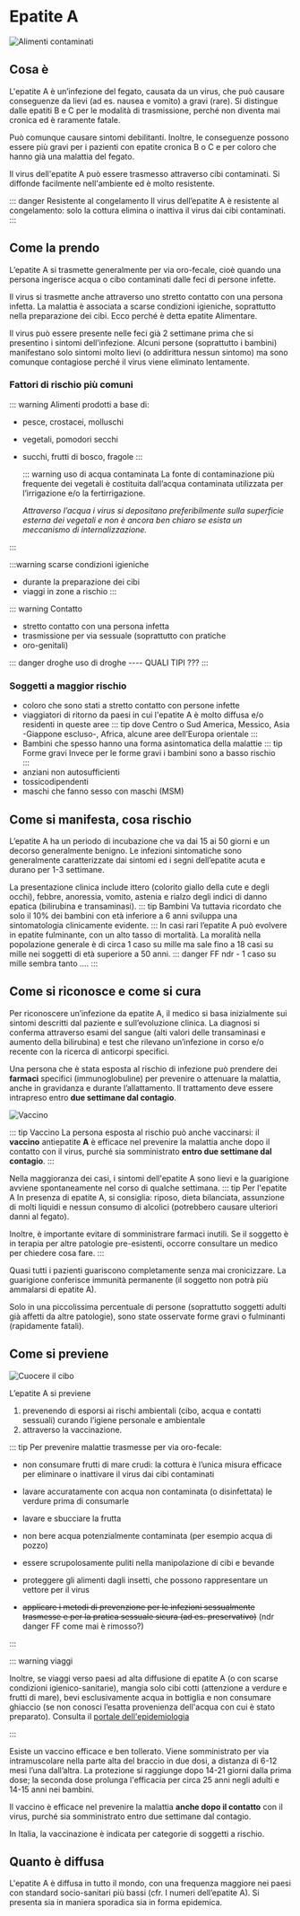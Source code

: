 # Epatite A

![Alimenti contaminati](/images/drinking.jpg)

## Cosa è <Badge text="Risposta in 100 parole" type="tip"/>

L'epatite A è un’infezione del fegato, causata da un virus, che può causare conseguenze da lievi (ad es. nausea e vomito) a gravi (rare). Si distingue dalle epatiti B e C per le modalità di trasmissione, perché non diventa mai cronica ed è raramente fatale.

Può comunque causare sintomi debilitanti. Inoltre, le conseguenze possono essere più gravi per i pazienti con epatite cronica B o C e per coloro che hanno già una malattia del fegato.

Il virus dell'epatite A può essere trasmesso attraverso cibi contaminati. Si diffonde facilmente nell'ambiente ed è molto resistente.

::: danger Resistente al congelamento <Badge text=" Cuocere il cibo" type="tip"/>
Il virus dell’epatite A è resistente al congelamento: solo la cottura elimina o inattiva il virus dai cibi contaminati.
:::

## Come la prendo

L’epatite A si trasmette generalmente per via oro-fecale, cioè quando una persona ingerisce acqua o cibo contaminati dalle feci di persone infette.

Il virus si trasmette anche attraverso uno stretto contatto con una persona infetta. La malattia è associata a scarse condizioni igieniche, soprattutto nella preparazione dei cibi. Ecco perché è detta epatite Alimentare.

Il virus può essere presente nelle feci già 2 settimane prima che si presentino i sintomi dell’infezione. Alcuni persone (soprattutto i bambini) manifestano solo sintomi molto lievi (o addirittura nessun sintomo) ma sono comunque contagiose perché il virus viene eliminato lentamente.

### Fattori di rischio più comuni

::: warning Alimenti <Badge text=" più a rischio" type="error" />
prodotti a base di:

- pesce, crostacei, molluschi
- vegetali, pomodori secchi
- succhi, frutti di bosco, fragole
  :::

  ::: warning uso di acqua contaminata
  La fonte di contaminazione più frequente dei vegetali è costituita dall’acqua contaminata utilizzata per l’irrigazione e/o la fertirrigazione.

  _Attraverso l’acqua i virus si depositano preferibilmente sulla superficie esterna dei vegetali e non è ancora ben chiaro se esista un meccanismo di internalizzazione._

:::

:::warning scarse condizioni igieniche

- durante la preparazione dei cibi
- viaggi in zone a rischio
  :::

::: warning Contatto

- stretto contatto con una persona infetta
- trasmissione per via sessuale (soprattutto con pratiche
- oro-genitali)

::: danger droghe <Badge text=" QUALI TIPI ???" type="warn" />
uso di droghe ---- QUALI TIPI ???
:::

### Soggetti a maggior rischio

- coloro che sono stati a stretto contatto con persone infette
- viaggiatori di ritorno da paesi in cui
  l'epatite A è molto diffusa e/o residenti in queste aree
  ::: tip dove
  Centro o Sud America, Messico, Asia -Giappone escluso-, Africa, alcune aree dell’Europa orientale
  :::
- Bambini che spesso hanno una forma asintomatica della malattie
  ::: tip Forme gravi <Badge text=" basso rischio" type="warn" />
  Invece per le forme gravi i bambini sono a basso rischio  
   :::
- anziani non autosufficienti
- tossicodipendenti
- maschi che fanno sesso con maschi (MSM)

## Come si manifesta, cosa rischio

L’epatite A ha un periodo di incubazione che va dai 15 ai 50 giorni e un decorso generalmente benigno. Le infezioni sintomatiche sono generalmente caratterizzate dai sintomi ed i segni dell’epatite acuta e durano per 1-3 settimane.

La presentazione clinica include ittero (colorito giallo della cute e degli occhi), febbre, anoressia, vomito, astenia e rialzo degli indici di danno epatica (bilirubina e transaminasi).
::: tip Bambini <Badge text="Nessun sintomo" type="warn" />
Va tuttavia ricordato che solo il 10% dei bambini con età inferiore a 6 anni sviluppa una sintomatologia clinicamente evidente.
:::
In casi rari l’epatite A può evolvere in epatite fulminante, con un alto tasso di mortalità. La moralità nella popolazione generale è di circa 1 caso su mille ma sale fino a 18 casi su mille nei soggetti di età superiore a 50 anni.
::: danger FF
ndr - 1 caso su mille sembra tanto ....
:::

## Come si riconosce e come si cura

Per riconoscere un’infezione da epatite A, il medico si basa inizialmente sui sintomi descritti dal paziente e sull’evoluzione clinica. La diagnosi si conferma attraverso esami del sangue (alti valori delle transaminasi e aumento della bilirubina) e test che rilevano un’infezione in corso e/o recente con la ricerca di anticorpi specifici.

Una persona che è stata esposta al rischio di infezione può prendere dei **farmaci** specifici (immunoglobuline) per prevenire o attenuare la malattia, anche in gravidanza e durante l’allattamento. Il trattamento deve essere intrapreso entro **due settimane dal contagio**.

![Vaccino](/images/vaccino-1.jpg)

::: tip Vaccino <Badge text="entro 2 settimane" type="warn" />
La persona esposta al rischio può anche vaccinarsi: il **vaccino** antiepatite **A** è efficace nel prevenire la malattia anche dopo il contatto con il virus, purché sia somministrato **entro due settimane dal contagio**.
:::

Nella maggioranza dei casi, i sintomi dell'epatite A sono lievi e la guarigione avviene spontaneamente nel corso di qualche settimana.
::: tip Per l'epatite A <Badge text="evitare farmaci inutili" type="warn" />
In presenza di epatite A, si consiglia: riposo, dieta bilanciata, assunzione di molti liquidi e nessun consumo di alcolici (potrebbero causare ulteriori danni al fegato).

Inoltre, è importante evitare di somministrare farmaci inutili. Se il soggetto è in terapia per altre patologie pre-esistenti, occorre consultare un medico per chiedere cosa fare.
:::

Quasi tutti i pazienti guariscono completamente senza mai cronicizzare. La guarigione conferisce immunità permanente (il soggetto non potrà più ammalarsi di epatite A).

Solo in una piccolissima percentuale di persone (soprattutto soggetti adulti già affetti da altre patologie), sono state osservate forme gravi o fulminanti (rapidamente fatali).

## Come si previene

![Cuocere il cibo](/images/cooking.jpg)

L’epatite A si previene

1. prevenendo di esporsi ai rischi ambientali (cibo, acqua e contatti sessuali) curando l’igiene personale e ambientale
2. attraverso la vaccinazione.

::: tip Per prevenire malattie trasmesse per via oro-fecale:

- non consumare frutti di mare crudi: la cottura è l’unica misura efficace per eliminare o inattivare il virus dai cibi contaminati
- lavare accuratamente con acqua non contaminata (o disinfettata) le verdure prima di consumarle
- lavare e sbucciare la frutta
- non bere acqua potenzialmente contaminata (per esempio acqua di pozzo)
- essere scrupolosamente puliti nella manipolazione di cibi e bevande
- proteggere gli alimenti dagli insetti, che possono rappresentare un vettore per il virus

- ~~applicare i metodi di prevenzione per le infezioni sessualmente trasmesse e per la pratica sessuale sicura (ad es. preservativo)~~ (ndr danger FF come mai è rimosso?)

:::

::: warning viaggi

Inoltre, se viaggi verso paesi ad alta diffusione di epatite A (o con scarse condizioni igienico-sanitarie), mangia solo cibi cotti (attenzione a verdure e frutti di mare), bevi esclusivamente acqua in bottiglia e non consumare ghiaccio (se non conosci l’esatta provenienza dell'acqua con cui è stato preparato).
Consulta il [portale dell'epidemiologia](https://www.epicentro.iss.it/epatite/Epidemiologia-Mondo)

:::

Esiste un vaccino efficace e ben tollerato. Viene somministrato per via intramuscolare nella parte alta del braccio in due dosi, a distanza di 6-12 mesi l’una dall’altra. La protezione si raggiunge dopo 14-21 giorni dalla prima dose; la seconda dose prolunga l'efficacia per circa 25 anni negli adulti e 14-15 anni nei bambini.

Il vaccino è efficace nel prevenire la malattia **anche dopo il contatto** con il virus, purché sia somministrato entro due settimane dal contagio.

In Italia, la vaccinazione è indicata per categorie di soggetti a rischio.

## Quanto è diffusa

L'epatite A è diffusa in tutto il mondo, con una frequenza maggiore nei paesi con standard socio-sanitari più bassi (cfr. I numeri dell’epatite A). Si presenta sia in maniera sporadica sia in forma epidemica.
